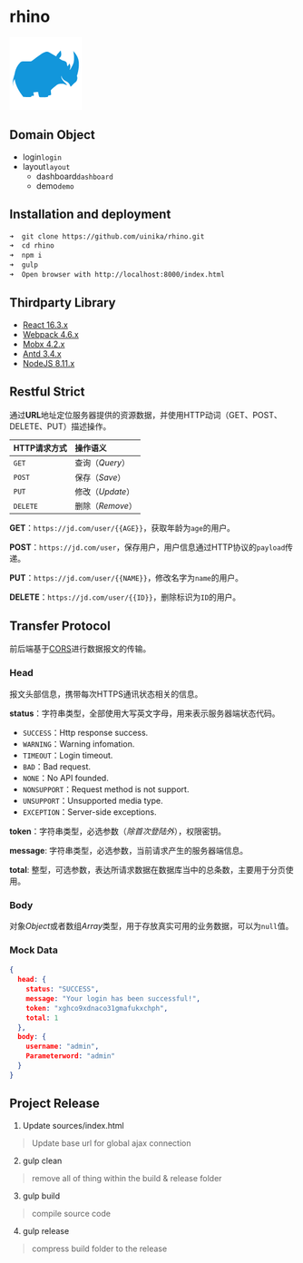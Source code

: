 # rhino

![](sources/assets/rhino.png)

## Domain Object
* login`login`
* layout`layout`
  * dashboard`dashboard`
  * demo`demo`

## Installation and deployment

```bash
➜  git clone https://github.com/uinika/rhino.git
➜  cd rhino
➜  npm i
➜  gulp
➜  Open browser with http://localhost:8000/index.html
```

## Thirdparty Library
* [React 16.3.x](https://facebook.github.io/react/)
* [Webpack 4.6.x](https://webpack.js.org/)
* [Mobx 4.2.x](https://mobx.js.org/)
* [Antd 3.4.x](https://ant.design/)
* [NodeJS 8.11.x](https://nodejs.org/)

## Restful Strict

通过**URL**地址定位服务器提供的资源数据，并使用HTTP动词（GET、POST、DELETE、PUT）描述操作。

| HTTP请求方式 | 操作语义 |
|:-----|:-----|
| `GET` | 查询（_Query_） |
| `POST`  | 保存（_Save_） |
| `PUT` | 修改（_Update_） |
| `DELETE` | 删除（_Remove_） |

**GET**：`https://jd.com/user/{{AGE}}`，获取年龄为`age`的用户。

**POST**：`https://jd.com/user`，保存用户，用户信息通过HTTP协议的`payload`传递。

**PUT**：`https://jd.com/user/{{NAME}}`，修改名字为`name`的用户。

**DELETE**：`https://jd.com/user/{{ID}}`，删除标识为`ID`的用户。

## Transfer Protocol

前后端基于[CORS](https://developer.mozilla.org/en-US/docs/Web/HTTP/CORS)进行数据报文的传输。

### Head

报文头部信息，携带每次HTTPS通讯状态相关的信息。

**status**：字符串类型，全部使用大写英文字母，用来表示服务器端状态代码。

* `SUCCESS`：Http response success.
* `WARNING`：Warning infomation.
* `TIMEOUT`：Login timeout.
* `BAD`：Bad request.
* `NONE`：No API founded.
* `NONSUPPORT`：Request method is not support.
* `UNSUPPORT`：Unsupported media type.
* `EXCEPTION`：Server-side exceptions.

**token**：字符串类型，必选参数（_除首次登陆外_），权限密钥。

**message**: 字符串类型，必选参数，当前请求产生的服务器端信息。

**total**: 整型，可选参数，表达所请求数据在数据库当中的总条数，主要用于分页使用。

### Body

对象*Object*或者数组*Array*类型，用于存放真实可用的业务数据，可以为`null`值。

### Mock Data

```json
{
  head: {
    status: "SUCCESS",
    message: "Your login has been successful!",
    token: "xghco9xdnaco31gmafukxchph",
    total: 1
  },
  body: {
    username: "admin",
    Parameterword: "admin"
  }
}
```

## Project Release

1. Update sources/index.html

> Update base url for global ajax connection

2. gulp clean

> remove all of thing within the build & release folder

3. gulp build

> compile source code

4. gulp release

> compress build folder to the release

